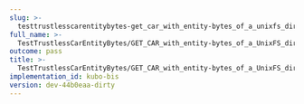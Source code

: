```yaml
---
slug: >-
  testtrustlesscarentitybytes-get_car_with_entity-bytes_of_a_unixfs_directory_(accept_header)-header_etag
full_name: >-
  TestTrustlessCarEntityBytes/GET_CAR_with_entity-bytes_of_a_UnixFS_directory_(Accept_Header)/Header_Etag
outcome: pass
title: >-
  TestTrustlessCarEntityBytes/GET_CAR_with_entity-bytes_of_a_UnixFS_directory_(Accept_Header)/Header_Etag
implementation_id: kubo-bis
version: dev-44b0eaa-dirty
---
```


